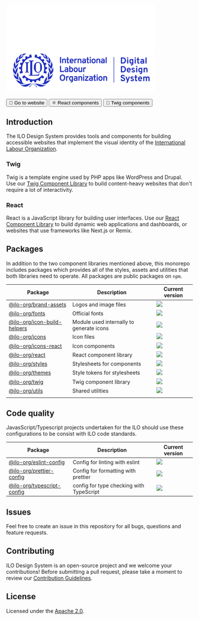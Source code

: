 <a href="https://brand.ilo.org/designsystem">
  <img src="./packages/brand-assets/src/assets/logo_en_dds_horizontal_white.svg#gh-dark-mode-only" width="400"  alt="ILO Digital Design System" />
  <img src="./packages/brand-assets/src/assets/logo_en_dds_horizontal_blue.svg#gh-light-mode-only" width="400"  alt="ILO Digital Design System" />
</a>

<p>
  <a href="https://brand.ilo.org/designsystem"><button>🚀 Go to website</button></a>
  <a href="https://react.ui.ilo.org"><button>⚛️ React components</button></a>
  <a href="https://twig.ui.ilo.org"><button>🌿 Twig components</button></a>
</p>

## Introduction

The ILO Design System provides tools and components for building accessible websites that implement the visual identity of the [International Labour Organization](https://www.ilo.org).

### Twig

Twig is a template engine used by PHP apps like WordPress and Drupal. Use our [Twig Component Library](https://twig.ui.ilo.org) to build content-heavy websites that don't require a lot of interactivity.

### React

React is a JavaScript library for building user interfaces. Use our [React Component Library](https://react.ui.ilo.org) to build dynamic web applications and dashboards, or websites that use frameworks like Next.js or Remix.

## Packages

In addition to the two component libraries mentioned above, this monorepo includes packages which provides all of the styles, assets and utilities that both libraries need to operate. All packages are public packages on `npm`.

| Package                                                                | Description                              | Current version                                                        |
| ---------------------------------------------------------------------- | ---------------------------------------- | ---------------------------------------------------------------------- |
| [@ilo-org/brand-assets](./packages/brand-assets/README.md)             | Logos and image files                    | <img src="https://img.shields.io/npm/v/@ilo-org/brand-assets" />       |
| [@ilo-org/fonts](./packages/fonts/README.md)                           | Official fonts                           | <img src="https://img.shields.io/npm/v/@ilo-org/fonts" />              |
| [@ilo-org/icon-build-helpers](./packages/icon-build-helpers/README.md) | Module used internally to generate icons | <img src="https://img.shields.io/npm/v/@ilo-org/icon-build-helpers" /> |
| [@ilo-org/icons](./packages/icons/README.md)                           | Icon files                               | <img src="https://img.shields.io/npm/v/@ilo-org/icons" />              |
| [@ilo-org/icons-react](./packages/icons-react/README.md)               | Icon components                          | <img src="https://img.shields.io/npm/v/@ilo-org/icons-react" />        |
| [@ilo-org/react](./packages/react/README.md)                           | React component library                  | <img src="https://img.shields.io/npm/v/@ilo-org/react" />              |
| [@ilo-org/styles](./packages/styles/README.md)                         | Stylesheets for components               | <img src="https://img.shields.io/npm/v/@ilo-org/styles" />             |
| [@ilo-org/themes](./packages/themes/README.md)                         | Style tokens for stylesheets             | <img src="https://img.shields.io/npm/v/@ilo-org/themes" />             |
| [@ilo-org/twig](./packages/twig/README.md)                             | Twig component library                   | <img src="https://img.shields.io/npm/v/@ilo-org/twig" />               |
| [@ilo-org/utils](./packages/utils/README.md)                           | Shared utilities                         | <img src="https://img.shields.io/npm/v/@ilo-org/utils" />              |
|                                                                        |

## Code quality

JavasScript/Typescript projects undertaken for the ILO should use these configurations to be consist with ILO code standards.

| Package                                                            | Description                              | Current version                                                       |
| ------------------------------------------------------------------ | ---------------------------------------- | --------------------------------------------------------------------- |
| [@ilo-org/eslint-config](./config/eslint-config/README.md)         | Config for linting with eslint           | <img src="https://img.shields.io/npm/v/@ilo-org/eslint-config" />     |
| [@ilo-org/prettier-config](./config/prettier-config/README.md)     | Config for formatting with prettier      | <img src="https://img.shields.io/npm/v/@ilo-org/prettier-config" />   |
| [@ilo-org/typescript-config](./config/typescript-config/README.md) | config for type checking with TypeScript | <img src="https://img.shields.io/npm/v/@ilo-org/typescript-config" /> |

## Issues

Feel free to create an issue in this repository for all bugs, questions and feature requests.

## Contributing

ILO Design System is an open-source project and we welcome your contributions! Before submitting a pull request, please take a moment to review our [Contribution Guidelines](./contributing.md).

## License

Licensed under the [Apache 2.0](/LICENSE).
